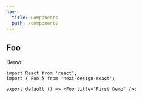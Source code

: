 ```yaml
---
nav:
  title: Components
  path: /components
---
```


## Foo

Demo:

```tsx
import React from 'react';
import { Foo } from 'next-design-react';

export default () => <Foo title="First Demo" />;
```

<API></API>
